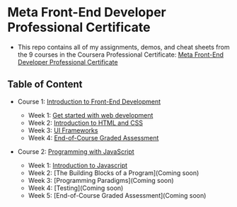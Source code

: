 # Meta Front-End Developer Professional Certificate


- This repo contains all of my assignments, demos, and cheat sheets from the 9 courses in the Coursera Professional Certificate: [Meta Front-End Developer Professional Certificate](https://www.coursera.org/professional-certificates/meta-front-end-developer)

## Table of Content

- Course 1: [Introduction to Front-End Development](https://github.com/DIBYENDU4/Meta-Front-End-Developer-Professional-Certificate/tree/main/Introduction%20to%20Front-End%20Development(1))
    * Week 1: [Get started with web development](https://github.com/DIBYENDU4/Meta-Front-End-Developer-Professional-Certificate/tree/main/Introduction%20to%20Front-End%20Development(1)/Get%20started%20with%20web%20development(Week%201))
    * Week 2: [Introduction to HTML and CSS](https://github.com/DIBYENDU4/Meta-Front-End-Developer-Professional-Certificate/tree/main/Introduction%20to%20Front-End%20Development(1)/Introduction%20to%20HTML%20and%20CSS(Week%202))
    * Week 3: [UI Frameworks](https://github.com/DIBYENDU4/Meta-Front-End-Developer-Professional-Certificate/tree/main/Introduction%20to%20Front-End%20Development(1)/UI%20Frameworks(Week%203))
    * Week 4: [End-of-Course Graded Assessment](https://github.com/DIBYENDU4/Meta-Front-End-Developer-Professional-Certificate/tree/main/Introduction%20to%20Front-End%20Development(1)/End%20of%20course%20graded%20assessment(Week%204)/Graded%20assessment(1))
    
- Course 2: [Programming with JavaScript](https://github.com/DIBYENDU4/Meta-Front-End-Developer-Professional-Certificate/tree/main/Programming%20with%20JavaScript(2))
    * Week 1: [Introduction to Javascript](https://github.com/DIBYENDU4/Meta-Front-End-Developer-Professional-Certificate/tree/main/Programming%20with%20JavaScript(2)/Introduction%20to%20JavaScript(Week%201))
    * Week 2: [The Building Blocks of a Program](Coming soon)
    * Week 3: [Programming Paradigms](Coming soon)
    * Week 4: [Testing](Coming soon)
    * Week 5: [End-of-Course Graded Assessment](Coming soon)
